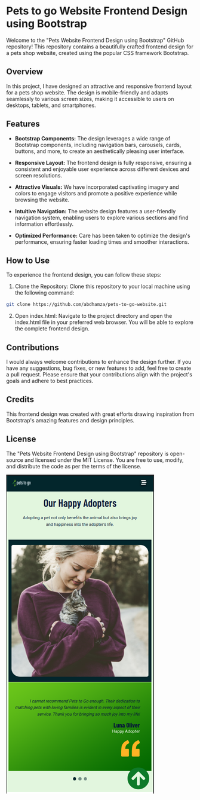 # Pets to go Website Frontend Design using Bootstrap

Welcome to the "Pets Website Frontend Design using Bootstrap" GitHub repository! This repository contains a beautifully crafted frontend design for a pets shop website, created using the popular CSS framework Bootstrap.

## Overview

In this project, I have designed an attractive and responsive frontend layout for a pets shop website. The design is mobile-friendly and adapts seamlessly to various screen sizes, making it accessible to users on desktops, tablets, and smartphones.

## Features

- **Bootstrap Components:** The design leverages a wide range of Bootstrap components, including navigation bars, carousels, cards, buttons, and more, to create an aesthetically pleasing user interface.

- **Responsive Layout:** The frontend design is fully responsive, ensuring a consistent and enjoyable user experience across different devices and screen resolutions.

- **Attractive Visuals:** We have incorporated captivating imagery and colors to engage visitors and promote a positive experience while browsing the website.

- **Intuitive Navigation:** The website design features a user-friendly navigation system, enabling users to explore various sections and find information effortlessly.

- **Optimized Performance:** Care has been taken to optimize the design's performance, ensuring faster loading times and smoother interactions.

## How to Use

To experience the frontend design, you can follow these steps:

1. Clone the Repository: Clone this repository to your local machine using the following command:

```bash
git clone https://github.com/abdhamza/pets-to-go-website.git
```

2. Open index.html: Navigate to the project directory and open the index.html file in your preferred web browser. You will be able to explore the complete frontend design.

## Contributions
I would always welcome contributions to enhance the design further. If you have any suggestions, bug fixes, or new features to add, feel free to create a pull request. Please ensure that your contributions align with the project's goals and adhere to best practices.

## Credits
This frontend design was created with great efforts drawing inspiration from Bootstrap's amazing features and design principles.

## License
The "Pets Website Frontend Design using Bootstrap" repository is open-source and licensed under the MIT License. You are free to use, modify, and distribute the code as per the terms of the license.

![Landing page](website-images/mobvisual3.png) 
